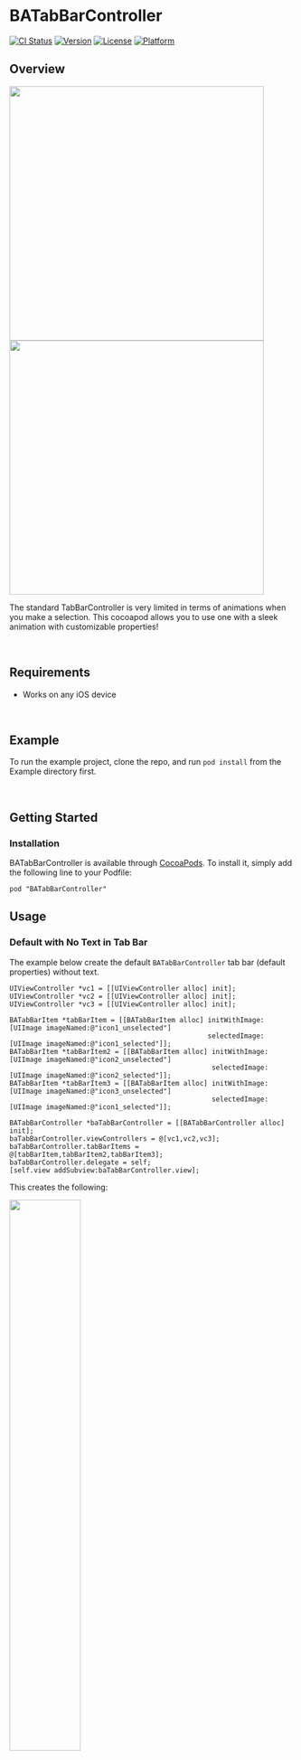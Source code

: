 # BATabBarController

[![CI Status](http://img.shields.io/travis/antiguab/BATabBarController.svg?style=flat)](https://travis-ci.org/antiguab/BATabBarController)
[![Version](https://img.shields.io/cocoapods/v/BATabBarController.svg?style=flat)](http://cocoapods.org/pods/BATabBarController)
[![License](https://img.shields.io/cocoapods/l/BATabBarController.svg?style=flat)](http://cocoapods.org/pods/BATabBarController)
[![Platform](https://img.shields.io/cocoapods/p/BATabBarController.svg?style=flat)](http://cocoapods.org/pods/BATabBarController)

## Overview
<img src="https://raw.githubusercontent.com/antiguab/BATabBarController/master/readmeAssets/gif1.gif" width="450px" />
<img src="https://raw.githubusercontent.com/antiguab/BATabBarController/master/readmeAssets/gif2.gif" width="450px" />


The standard TabBarController is very limited in terms of animations when you make a selection. This cocoapod allows you to use one with a sleek animation with customizable properties!

<br/>

## Requirements
* Works on any iOS device

<br/>

## Example

To run the example project, clone the repo, and run `pod install` from the Example directory first.

<br/>

## Getting Started
### Installation

BATabBarController is available through [CocoaPods](http://cocoapods.org). To install
it, simply add the following line to your Podfile:

```
pod "BATabBarController"
```

## Usage
### Default with No Text in Tab Bar

The example below create the default `BATabBarController` tab bar (default properties) without text.

```objc
UIViewController *vc1 = [[UIViewController alloc] init];
UIViewController *vc2 = [[UIViewController alloc] init];
UIViewController *vc3 = [[UIViewController alloc] init];

BATabBarItem *tabBarItem = [[BATabBarItem alloc] initWithImage:[UIImage imageNamed:@"icon1_unselected"]      
                                                 selectedImage:[UIImage imageNamed:@"icon1_selected"]];
BATabBarItem *tabBarItem2 = [[BATabBarItem alloc] initWithImage:[UIImage imageNamed:@"icon2_unselected"]      
                                                  selectedImage:[UIImage imageNamed:@"icon2_selected"]];
BATabBarItem *tabBarItem3 = [[BATabBarItem alloc] initWithImage:[UIImage imageNamed:@"icon3_unselected"]      
                                                  selectedImage:[UIImage imageNamed:@"icon1_selected"]];

BATabBarController *baTabBarController = [[BATabBarController alloc] init];
baTabBarController.viewControllers = @[vc1,vc2,vc3];
baTabBarController.tabBarItems = @[tabBarItem,tabBarItem2,tabBarItem3];                                                        baTabBarController.delegate = self;
[self.view addSubview:baTabBarController.view];
```

This creates the following:

<img src="https://raw.githubusercontent.com/antiguab/BATabBarController/master/readmeAssets/example1.png" width="50%" />

### Default with Text in Tab Bar

The example below create the default `BATabBarController` tab bar (default properties) with text.

```objc
UIViewController *vc1 = [[UIViewController alloc] init];
UIViewController *vc2 = [[UIViewController alloc] init];
UIViewController *vc3 = [[UIViewController alloc] init];

NSMutableAttributedString *option1 = [[NSMutableAttributedString alloc] initWithString:@"Option1"];
[option1 addAttribute:NSForegroundColorAttributeName value:[UIColor colorWithHex:0xF0F2F6] range:NSMakeRange(0,option1.length)];
BATabBarItem *tabBarItem = [[BATabBarItem alloc] initWithImage:[UIImage imageNamed:@"icon1_unselected"]    
                                                 selectedImage:[UIImage imageNamed:@"icon1_selected"]
                                                         title:option1];

NSMutableAttributedString *option2 = [[NSMutableAttributedString alloc] initWithString:@"Option2"];
[option2 addAttribute:NSForegroundColorAttributeName value:[UIColor colorWithHex:0xF0F2F6] range:NSMakeRange(0,option2.length)];
BATabBarItem *tabBarItem2 = [[BATabBarItem alloc] initWithImage:[UIImage imageNamed:@"icon2_unselected"]
                                                  selectedImage:[UIImage imageNamed:@"icon2_selected"]
                                                          title:option2];

NSMutableAttributedString * option3 = [[NSMutableAttributedString alloc] initWithString:@"Option3"];
[option3 addAttribute:NSForegroundColorAttributeName value:[UIColor colorWithHex:0xF0F2F6] range:NSMakeRange(0,option3.length)];
BATabBarItem *tabBarItem3 = [[BATabBarItem alloc] initWithImage:[UIImage imageNamed:@"icon3_unselected"]
                                                  selectedImage:[UIImage imageNamed:@"icon3_selected"]
                                                          title:option3];

BATabBarController *baTabBarController = [[BATabBarController alloc] init];
baTabBarController.viewControllers = @[vc1,vc2,vc3];
baTabBarController.tabBarItems = @[tabBarItem,tabBarItem2,tabBarItem3];                                                        baTabBarController.delegate = self;
[self.view addSubview:baTabBarController.view];
```

This creates the following:

<img src="https://raw.githubusercontent.com/antiguab/BATabBarController/master/readmeAssets/example2.png" width="50%" />


##Methods
###Set Selected View Controller
You can change the currently selected tab bar item programatically by using the method below. To avoid
the animation pass `false` in the second parameter:
`setSelectedViewController:(UIViewController*)viewController animated:(BOOL)animated`

### BATabBarControllerDelegate
If you'd like to add external actions when a tab item is selected, you can use:
`tabBarController:(BATabBarController *)tabBarControllerdidSelectViewController:(UIViewController *)viewController`

### Properties
#### Tab Bar Color
To change the color of the tab bar, you can change the `tabBarBackgroundColor` property of the `BATabBarController` instance.

```objc
baTabBarController.tabBarBackgroundColor = [UIColor blackColor];
```

result:
<br/>
<img src="https://raw.githubusercontent.com/antiguab/BATabBarController/master/readmeAssets/example3.png" width="50%" />


#### Tab Bar Item Stroke Color
To change the color of the stroke in the animation, you can change the `tabBarItemStrokeColor` property of the `BATabBarController` instance.

```objc
baTabBarController.tabBarItemStrokeColor = [UIColor greenColor];
```
result:
<br/>
<img src="https://raw.githubusercontent.com/antiguab/BATabBarController/master/readmeAssets/example4.png" width="50%" />


#### Tab Bar Item Line Width
To change the size of the stroke in the animation, you can change the `tabBarItemLineWidth` property of the `BATabBarController` instance.

```objc
baTabBarController.tabBarItemLineWidth = 1.0;
```

result: 
<br/>
<img src="https://raw.githubusercontent.com/antiguab/BATabBarController/master/readmeAssets/example5.png" width="50%" />

## ChangeLog
#### Version 0.1.0 (05.18.2016)
- Initial release

#### Further informations
-  N/A

#### Known issues

## Author

Bryan Antigua, antigua.B@gmail.com - [bryanantigua.com](bryanantigua.com)

## License

`BATabBarController` is available under the MIT license. See the LICENSE file for more info.
